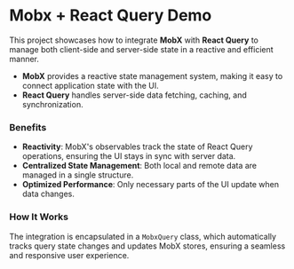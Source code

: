 # Mobx + React Query Demo

This project showcases how to integrate **MobX** with **React Query** to manage both client-side and server-side state in a reactive and efficient manner.

- **MobX** provides a reactive state management system, making it easy to connect application state with the UI.
- **React Query** handles server-side data fetching, caching, and synchronization.

### Benefits

- **Reactivity**: MobX's observables track the state of React Query operations, ensuring the UI stays in sync with server data.
- **Centralized State Management**: Both local and remote data are managed in a single structure.
- **Optimized Performance**: Only necessary parts of the UI update when data changes.

### How It Works

The integration is encapsulated in a `MobxQuery` class, which automatically tracks query state changes and updates MobX stores, ensuring a seamless and responsive user experience.
